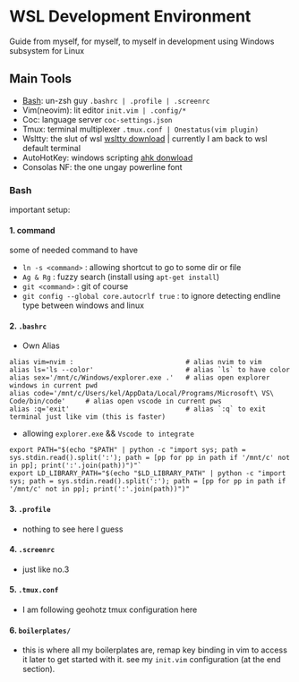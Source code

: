 # WSL Development Environment

Guide from myself, for myself, to myself in development using Windows subsystem for Linux

## Main Tools

- [Bash](https://github.com/krehwell/dotfiles/#Bash): un-zsh guy `.bashrc | .profile | .screenrc`
- Vim(neovim): lit editor `init.vim | .config/*`
- Coc: language server `coc-settings.json`
- Tmux: terminal multiplexer `.tmux.conf | Onestatus(vim plugin)`
- Wsltty: the slut of wsl [wsltty download](https://github.com/mintty/wsltty) | currently I am back to wsl default terminal
- AutoHotKey: windows scripting [ahk donwload](https://www.autohotkey.com/)
- Consolas NF: the one ungay powerline font

### Bash

important setup:

#### 1. command

some of needed command to have

- `ln -s <command>` : allowing shortcut to go to some dir or file
- `Ag & Rg` : fuzzy search (install using `apt-get install`)
- `git <command>` : git of course
- `git config --global core.autocrlf true` : to ignore detecting endline type between windows and linux

#### 2. `.bashrc`

- Own Alias

```
alias vim=nvim :                            # alias nvim to vim
alias ls='ls --color'                       # alias `ls` to have color
alias sex='/mnt/c/Windows/explorer.exe .'   # alias open explorer windows in current pwd
alias code='/mnt/c/Users/kel/AppData/Local/Programs/Microsoft\ VS\ Code/bin/code'     # alias open vscode in current pws
alias :q='exit'                             # alias `:q` to exit terminal just like vim (this is faster)
```

- allowing `explorer.exe` && `Vscode to integrate`

```
export PATH="$(echo "$PATH" | python -c "import sys; path = sys.stdin.read().split(':'); path = [pp for pp in path if '/mnt/c' not in pp]; print(':'.join(path))")"`
export LD_LIBRARY_PATH="$(echo "$LD_LIBRARY_PATH" | python -c "import sys; path = sys.stdin.read().split(':'); path = [pp for pp in path if '/mnt/c' not in pp]; print(':'.join(path))")"
```

#### 3. `.profile`

- nothing to see here I guess

#### 4. `.screenrc`

- just like no.3

#### 5. `.tmux.conf`

- I am following geohotz tmux configuration here

#### 6. `boilerplates/`

- this is where all my boilerplates are, remap key binding in vim to access it later to get started with it. see my `init.vim` configuration (at the end section).
